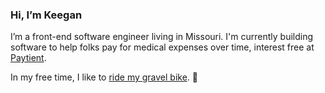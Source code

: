 ### Hi, I’m Keegan

I’m a front-end software engineer living in Missouri. I'm currently building software to help folks pay for medical expenses over time, interest free at [Paytient](https://github.com/paytient). 

In my free time, I like to [ride my gravel bike](https://www.strava.com/athletes/16025620). 👋
